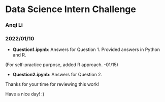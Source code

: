 # Data Science Intern Challenge
###  Anqi Li
### 2022/01/10
- **Question1.ipynb**: Answers for Question 1. 
Provided answers in Python and R. 

(For self-practice purpose, added R approach. -01/15)
- **Question2.ipynb**: Answers for Question 2.

Thanks for your time for reviewing this work! 

Have a nice day! :)
